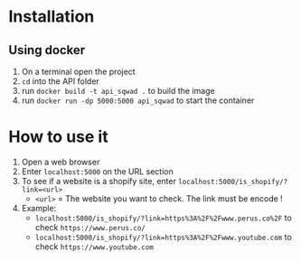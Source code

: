 # Installation
## Using docker
1. On a terminal open the project
2. `cd` into the API folder
3. run `docker build -t api_sqwad .` to build the image
4. run `docker run -dp 5000:5000 api_sqwad` to start the container

# How to use it
1. Open a web browser
2. Enter `localhost:5000` on the URL section
3. To see if a website is a shopify site, enter `localhost:5000/is_shopify/?link=<url>`
    - `<url>` = The website you want to check. The link must be encode !
4. Example:
    - `localhost:5000/is_shopify/?link=https%3A%2F%2Fwww.perus.co%2F` to check `https://www.perus.co/`
    - `localhost:5000/is_shopify/?link=https%3A%2F%2Fwww.youtube.com` to check `https://www.youtube.com`